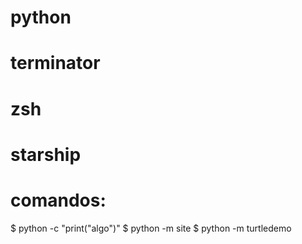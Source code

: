 # python

# terminator

# zsh

# starship

# comandos:
$ python -c "print("algo")"
$ python -m site
$ python -m turtledemo
